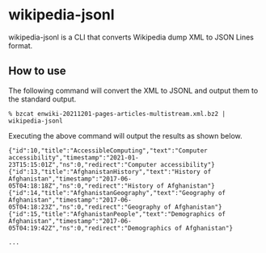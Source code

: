 # wikipedia-jsonl

wikipedia-jsonl is a CLI that converts Wikipedia dump XML to JSON Lines format.


## How to use

The following command will convert the XML to JSONL and output them to the standard output.

```
% bzcat enwiki-20211201-pages-articles-multistream.xml.bz2 | wikipedia-jsonl
```

Executing the above command will output the results as shown below.

```
{"id":10,"title":"AccessibleComputing","text":"Computer accessibility","timestamp":"2021-01-23T15:15:01Z","ns":0,"redirect":"Computer accessibility"}
{"id":13,"title":"AfghanistanHistory","text":"History of Afghanistan","timestamp":"2017-06-05T04:18:18Z","ns":0,"redirect":"History of Afghanistan"}
{"id":14,"title":"AfghanistanGeography","text":"Geography of Afghanistan","timestamp":"2017-06-05T04:18:23Z","ns":0,"redirect":"Geography of Afghanistan"}
{"id":15,"title":"AfghanistanPeople","text":"Demographics of Afghanistan","timestamp":"2017-06-05T04:19:42Z","ns":0,"redirect":"Demographics of Afghanistan"}

...
```
